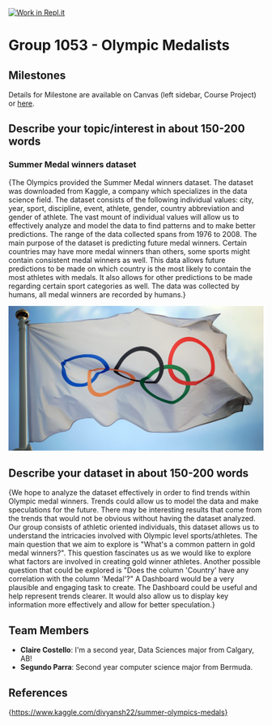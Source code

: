 [![Work in Repl.it](https://classroom.github.com/assets/work-in-replit-14baed9a392b3a25080506f3b7b6d57f295ec2978f6f33ec97e36a161684cbe9.svg)](https://classroom.github.com/online_ide?assignment_repo_id=369173&assignment_repo_type=GroupAssignmentRepo)

# Group 1053 - Olympic Medalists 

## Milestones

Details for Milestone are available on Canvas (left sidebar, Course Project) or [here](https://firas.moosvi.com/courses/data301/project/milestone01.html).

## Describe your topic/interest in about 150-200 words
### Summer Medal winners dataset
{The Olympics provided the Summer Medal winners dataset. The dataset was downloaded from Kaggle, a company which specializes in the data science field. The dataset consists of the following individual values: city, year, sport, discipline, event, athlete, gender, country abbreviation and gender of athlete. The vast mount of individual values will allow us to effectively analyze and model the data to find patterns and to make better predictions. The range of the data collected spans from 1976 to 2008. The main purpose of the dataset is predicting future medal winners. Certain countries may have more medal winners than others, some sports might contain consistent medal winners as well. This data allows future predictions to be made on which country is the most likely to contain the most athletes with medals. It also allows for other predictions to be made regarding certain sport categories as well. The data was collected by humans, all medal winners are recorded by humans.}

<img src="images/olympic-flag.jpeg">

## Describe your dataset in about 150-200 words

{We hope to analyze the dataset effectively in order to find trends within Olympic medal winners. Trends could allow us to model the data and make speculations for the future. There may be interesting results that come from the trends that would not be obvious without having the dataset analyzed. Our group consists of athletic oriented individuals, this dataset allows us to understand the intricacies involved with Olympic level sports/athletes. The main question that we aim to explore is "What's a common pattern in gold medal winners?". This question fascinates us as we would like to explore what factors are involved in creating gold winner athletes. Another possible question that could be explored is "Does the column 'Country' have any correlation with the column 'Medal'?" A Dashboard would be a very plausible and engaging task to create. The Dashboard could be useful and help represent trends clearer. It would also allow us to display key information more effectively and allow for better speculation.}

## Team Members

- **Claire Costello**: I'm a second year, Data Sciences major from Calgary, AB!
- **Segundo Parra**: Second year computer science major from Bermuda.

## References

{https://www.kaggle.com/divyansh22/summer-olympics-medals}
